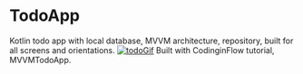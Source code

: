 # TodoApp
Kotlin todo app with local database, MVVM architecture, repository, built for all screens and orientations.
<a href="/gif/todogif-3Mhw0o" title="todoGif"><img src="https://i.makeagif.com/media/4-06-2021/3Mhw0o.gif" alt="todoGif"></a>
Built with CodinginFlow tutorial, MVVMTodoApp.
